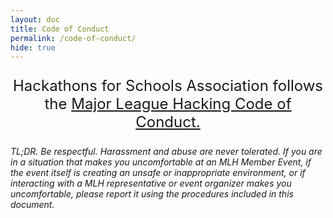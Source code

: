 ```yaml
---
layout: doc
title: Code of Conduct
permalink: /code-of-conduct/
hide: true
---
```


<p style="text-align: center; font-size: x-large;">Hackathons for Schools Association follows the <a href="https://mlh.io/code-of-conduct">Major League Hacking Code of Conduct.</a></p>

_TL;DR. Be respectful. Harassment and abuse are never tolerated. If you are in a situation that
makes you uncomfortable at an MLH Member Event, if the event itself is creating an unsafe or
inappropriate environment, or if interacting with a MLH representative or event organizer makes
you uncomfortable, please report it using the procedures included in this document._